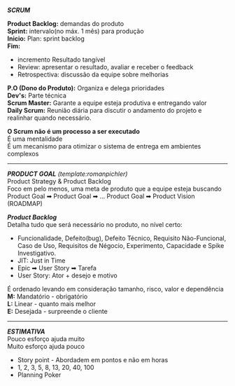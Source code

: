 ***SCRUM***<br>

**Product Backlog:** demandas do produto<br>
**Sprint:** intervalo(no máx. 1 mês) para produção <br>
**Inicio:**  Plan: sprint backlog<br>
**Fim:**  <br>
- incremento Resultado tangível
- Review: apresentar o resultado, avaliar e receber o feedback
- Retrospectiva: discussão da equipe sobre melhorias

**P.O (Dono do Produto):** Organiza e delega prioridades<br>
**Dev's:** Parte técnica<br>
**Scrum Master:** Garante a equipe esteja produtiva e entregando valor<br>
**Daily Scrum:** Reunião diária para discutir o andamento do projeto e realinhar quando necessário.<br>

**O Scrum não é um processo a ser executado**<br>
É uma mentalidade<br>
É um mecanismo para otimizar o sistema de entrega em ambientes complexos<br>

---
***PRODUCT GOAL*** *(template:romanpichler)*<br>
Product Strategy & Product Backlog<br>
Foco em pelo menos, uma meta de produto que a equipe esteja buscando<br>
Product Goal ➡ Product Goal ➡ ... Product Goal ➡ Product Vision (ROADMAP)<br>

***Product Backlog***<br>
Detalha tudo que será necessário no produto, no nível certo:<br>
- Funcionalidade, Defeito(bug), Defeito Técnico, Requisito Não-Funcional, Caso de Uso, Requisitos de Négocio, Experimento, Capacidade e Spike Investigativo.
- JIT: Just in Time
- Epic ➡ User Story ➡ Tarefa
- User Story: Ator + desejo e motivo

É ordenado levando em consideração tamanho, risco, valor e dependência<br>
**M:** Mandatório - obrigatório <br>
**L:** Linear - quanto mais melhor<br>
**E:** Desejada - surpreende o cliente<br>

---
***ESTIMATIVA***<br>
Pouco esforço ajuda muito<br>
Muito esforço ajuda pouco<br>

- Story point - Abordadem em pontos e não em horas
- 1, 2, 3, 5, 8, 13, 20, 40, 100
- Planning Poker

